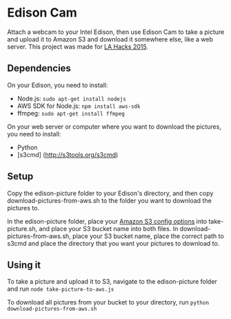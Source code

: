 # Edison Cam
Attach a webcam to your Intel Edison, then use Edison Cam to take a picture and upload it to Amazon S3 and download it somewhere else, like a web server. This project was made for [LA Hacks 2015](http://lahacks.com/). 

## Dependencies
On your Edison, you need to install:
- Node.js: `sudo apt-get install nodejs`
- AWS SDK for Node.js: `npm install aws-sdk`
- ffmpeg: `sudo apt-get install ffmpeg`

On your web server or computer where you want to download the pictures, you need to install:
- Python
- [s3cmd] (http://s3tools.org/s3cmd)

## Setup
Copy the edison-picture folder to your Edison's directory, and then copy download-pictures-from-aws.sh to the folder you want to download the pictures to.

In the edison-picture folder, place your [Amazon S3 config options](http://docs.aws.amazon.com/AWSJavaScriptSDK/guide/node-configuring.html) into take-picture.sh, and place your S3 bucket name into both files. In download-pictures-from-aws.sh, place your S3 bucket name, place the correct path to s3cmd and place the directory that you want your pictures to download to.

## Using it
To take a picture and upload it to S3, navigate to the edison-picture folder and run `node take-picture-to-aws.js`

To download all pictures from your bucket to your directory, run `python download-pictures-from-aws.sh`
